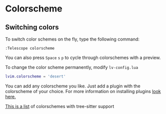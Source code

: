 # Colorscheme

## Switching colors

To switch color schemes on the fly, type the following command:

``` vim
:Telescope colorscheme
```

You can also press `Space` `s` `p` to cycle through colorschemes with a preview. 

To change the color scheme permanently, modify `lv-config.lua`

``` lua
lvim.colorscheme = 'desert'
```

You can add any colorscheme you like.  Just add a plugin with the colorscheme of your choice.  For more information on installing plugins [look here. ](../plugins/README.md)

[This is a list](https://github.com/rockerBOO/awesome-neovim#colorscheme) of colorschemes with tree-sitter support 
